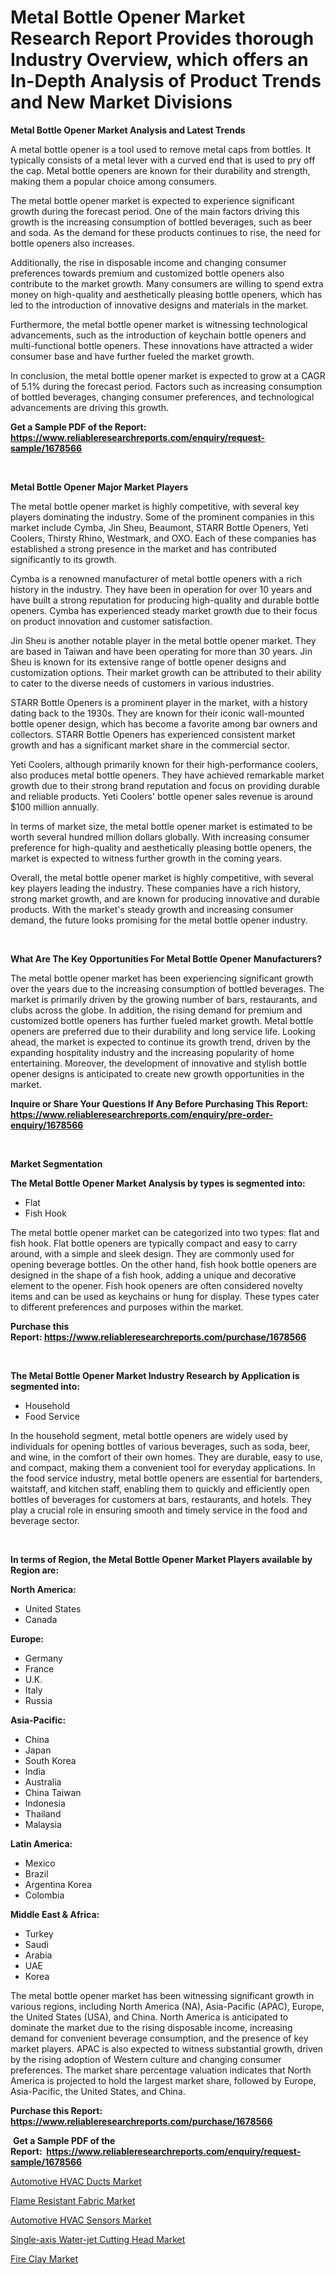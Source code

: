 <p><h1>Metal Bottle Opener Market Research Report Provides thorough Industry Overview, which offers an In-Depth Analysis of Product Trends and New Market Divisions</h1></p><p><strong>Metal Bottle Opener Market Analysis and Latest Trends</strong></p>
<p><p>A metal bottle opener is a tool used to remove metal caps from bottles. It typically consists of a metal lever with a curved end that is used to pry off the cap. Metal bottle openers are known for their durability and strength, making them a popular choice among consumers.</p><p>The metal bottle opener market is expected to experience significant growth during the forecast period. One of the main factors driving this growth is the increasing consumption of bottled beverages, such as beer and soda. As the demand for these products continues to rise, the need for bottle openers also increases.</p><p>Additionally, the rise in disposable income and changing consumer preferences towards premium and customized bottle openers also contribute to the market growth. Many consumers are willing to spend extra money on high-quality and aesthetically pleasing bottle openers, which has led to the introduction of innovative designs and materials in the market.</p><p>Furthermore, the metal bottle opener market is witnessing technological advancements, such as the introduction of keychain bottle openers and multi-functional bottle openers. These innovations have attracted a wider consumer base and have further fueled the market growth.</p><p>In conclusion, the metal bottle opener market is expected to grow at a CAGR of 5.1% during the forecast period. Factors such as increasing consumption of bottled beverages, changing consumer preferences, and technological advancements are driving this growth.</p></p>
<p><strong>Get a Sample PDF of the Report:&nbsp; <a href="https://www.reliableresearchreports.com/enquiry/request-sample/1678566">https://www.reliableresearchreports.com/enquiry/request-sample/1678566</a></strong></p>
<p>&nbsp;</p>
<p><strong>Metal Bottle Opener Major Market Players</strong></p>
<p><p>The metal bottle opener market is highly competitive, with several key players dominating the industry. Some of the prominent companies in this market include Cymba, Jin Sheu, Beaumont, STARR Bottle Openers, Yeti Coolers, Thirsty Rhino, Westmark, and OXO. Each of these companies has established a strong presence in the market and has contributed significantly to its growth.</p><p>Cymba is a renowned manufacturer of metal bottle openers with a rich history in the industry. They have been in operation for over 10 years and have built a strong reputation for producing high-quality and durable bottle openers. Cymba has experienced steady market growth due to their focus on product innovation and customer satisfaction.</p><p>Jin Sheu is another notable player in the metal bottle opener market. They are based in Taiwan and have been operating for more than 30 years. Jin Sheu is known for its extensive range of bottle opener designs and customization options. Their market growth can be attributed to their ability to cater to the diverse needs of customers in various industries.</p><p>STARR Bottle Openers is a prominent player in the market, with a history dating back to the 1930s. They are known for their iconic wall-mounted bottle opener design, which has become a favorite among bar owners and collectors. STARR Bottle Openers has experienced consistent market growth and has a significant market share in the commercial sector.</p><p>Yeti Coolers, although primarily known for their high-performance coolers, also produces metal bottle openers. They have achieved remarkable market growth due to their strong brand reputation and focus on providing durable and reliable products. Yeti Coolers' bottle opener sales revenue is around $100 million annually.</p><p>In terms of market size, the metal bottle opener market is estimated to be worth several hundred million dollars globally. With increasing consumer preference for high-quality and aesthetically pleasing bottle openers, the market is expected to witness further growth in the coming years.</p><p>Overall, the metal bottle opener market is highly competitive, with several key players leading the industry. These companies have a rich history, strong market growth, and are known for producing innovative and durable products. With the market's steady growth and increasing consumer demand, the future looks promising for the metal bottle opener industry.</p></p>
<p>&nbsp;</p>
<p><strong>What Are The Key Opportunities For Metal Bottle Opener Manufacturers?</strong></p>
<p><p>The metal bottle opener market has been experiencing significant growth over the years due to the increasing consumption of bottled beverages. The market is primarily driven by the growing number of bars, restaurants, and clubs across the globe. In addition, the rising demand for premium and customized bottle openers has further fueled market growth. Metal bottle openers are preferred due to their durability and long service life. Looking ahead, the market is expected to continue its growth trend, driven by the expanding hospitality industry and the increasing popularity of home entertaining. Moreover, the development of innovative and stylish bottle opener designs is anticipated to create new growth opportunities in the market.</p></p>
<p><strong>Inquire or Share Your Questions If Any Before Purchasing This Report: <a href="https://www.reliableresearchreports.com/enquiry/pre-order-enquiry/1678566">https://www.reliableresearchreports.com/enquiry/pre-order-enquiry/1678566</a></strong></p>
<p>&nbsp;</p>
<p><strong>Market Segmentation</strong></p>
<p><strong>The Metal Bottle Opener Market Analysis by types is segmented into:</strong></p>
<p><ul><li>Flat</li><li>Fish Hook</li></ul></p>
<p><p>The metal bottle opener market can be categorized into two types: flat and fish hook. Flat bottle openers are typically compact and easy to carry around, with a simple and sleek design. They are commonly used for opening beverage bottles. On the other hand, fish hook bottle openers are designed in the shape of a fish hook, adding a unique and decorative element to the opener. Fish hook openers are often considered novelty items and can be used as keychains or hung for display. These types cater to different preferences and purposes within the market.</p></p>
<p><strong>Purchase this Report:&nbsp;<a href="https://www.reliableresearchreports.com/purchase/1678566">https://www.reliableresearchreports.com/purchase/1678566</a></strong></p>
<p>&nbsp;</p>
<p><strong>The Metal Bottle Opener Market Industry Research by Application is segmented into:</strong></p>
<p><ul><li>Household</li><li>Food Service</li></ul></p>
<p><p>In the household segment, metal bottle openers are widely used by individuals for opening bottles of various beverages, such as soda, beer, and wine, in the comfort of their own homes. They are durable, easy to use, and compact, making them a convenient tool for everyday applications. In the food service industry, metal bottle openers are essential for bartenders, waitstaff, and kitchen staff, enabling them to quickly and efficiently open bottles of beverages for customers at bars, restaurants, and hotels. They play a crucial role in ensuring smooth and timely service in the food and beverage sector.</p></p>
<p>&nbsp;</p>
<p><strong>In terms of Region, the Metal Bottle Opener Market Players available by Region are:</strong></p>
<p>
    <p> <strong> North America: </strong>
        <ul>
            <li>United States</li>
            <li>Canada</li>
        </ul>
        </p> 
    <p> <strong> Europe: </strong>
        <ul>
            <li>Germany</li>
            <li>France</li>
            <li>U.K.</li>
            <li>Italy</li>
            <li>Russia</li>
        </ul>
        </p> 
    <p> <strong> Asia-Pacific: </strong>
        <ul>
            <li>China</li>
            <li>Japan</li>
            <li>South Korea</li>
            <li>India</li>
            <li>Australia</li>
            <li>China Taiwan</li>
            <li>Indonesia</li>
            <li>Thailand</li>
            <li>Malaysia</li>
        </ul>
        </p> 
    <p> <strong> Latin America: </strong>
        <ul>
            <li>Mexico</li>
            <li>Brazil</li>
            <li>Argentina Korea</li>
            <li>Colombia</li>
        </ul>
        </p> 
    <p> <strong> Middle East & Africa: </strong>
        <ul>
            <li>Turkey</li>
            <li>Saudi</li>
            <li>Arabia</li>
            <li>UAE</li>
            <li>Korea</li>
        </ul>
    </p>
    </p>
<p><p>The metal bottle opener market has been witnessing significant growth in various regions, including North America (NA), Asia-Pacific (APAC), Europe, the United States (USA), and China. North America is anticipated to dominate the market due to the rising disposable income, increasing demand for convenient beverage consumption, and the presence of key market players. APAC is also expected to witness substantial growth, driven by the rising adoption of Western culture and changing consumer preferences. The market share percentage valuation indicates that North America is projected to hold the largest market share, followed by Europe, Asia-Pacific, the United States, and China.</p></p>
<p><strong>Purchase this Report: <a href="https://www.reliableresearchreports.com/purchase/1678566">https://www.reliableresearchreports.com/purchase/1678566</a></strong></p>
<p>&nbsp;<strong>Get a Sample PDF of the Report:&nbsp;&nbsp;<a href="https://www.reliableresearchreports.com/enquiry/request-sample/1678566">https://www.reliableresearchreports.com/enquiry/request-sample/1678566</a></strong></p>
<p><strong></strong></p>
<p><p><a href="https://github.com/lbird53714/Market-Research-Report-List-1/blob/main/automotive-hvac-ducts-market.md">Automotive HVAC Ducts Market</a></p><p><a href="https://medium.com/@anamariaagolli86/flame-resistant-fabric-market-size-growth-forecast-2023-2030-90d4293e3e94">Flame Resistant Fabric Market</a></p><p><a href="https://github.com/pizolina/Market-Research-Report-List-1/blob/main/automotive-hvac-sensors-market.md">Automotive HVAC Sensors Market</a></p><p><a href="https://www.linkedin.com/pulse/single-axis-water-jet-cutting-head-market-size-share-global-2y56c/">Single-axis Water-jet Cutting Head Market</a></p><p><a href="https://medium.com/@greisdukagjini2014/fire-clay-market-size-growth-forecast-2023-2030-6b89e9e8be6a">Fire Clay Market</a></p></p>